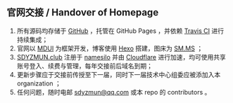 ## 官网交接 / Handover of Homepage

1. 所有源码均存储于 [GitHub](https://github.com) ，托管在 GitHub Pages ，并依赖 [Travis CI](https://travis-ci.org) 进行持续集成；
2. 官网以 [MDUI](https://mdui.org) 为框架开发，博客使用 [Hexo](https://hexo.io) 搭建，图床为 [SM.MS](https://sm.ms) ；
3. [SDYZMUN.club](https://sdyzmun.club) 注册于 [namesilo](https://namesilo.com) 并由 [Cloudflare](https://cloudflare.com) 进行加速，均可使用共享账号登入、续费与管理，每年交接前后域名到期；
4. 更新步骤应于交接前传授至下一届，同时下一届技术中心组委应被添加入本 organization ；
5. 任何问题，随时电邮 sdyzmun@qq.com 或本 repo 的 contributors 。

